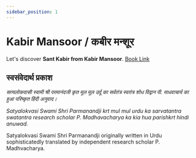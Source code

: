 ```yaml
---
sidebar_position: 1
---
```


# Kabir Mansoor / कबीर मन्शूर

Let's discover **Sant Kabir from Kabir Mansoor**. [Book Link](https://archive.org/details/HindiBookKABIRMANSOORComplete)

## स्वसंवेदार्थ प्रकाश

*सत्यलोकवासी स्वामी श्री परमानंदजी कृत मूल मूल उर्दू का सर्वतंत्र स्वतंत्र शोध विद्वान पी. माधवाचार्य का हुआ परिष्कृत हिंदी अनुवाद।*

*Satyalokvasi Swami Shri Parmanandji krt mul mul urdu ka sarvatantra swatantra research scholar P. Madhavacharya ka kia hua parishkrt hindi anuwad.*

Satyalokvasi Swami Shri Parmanandji originally written in Urdu sophisticatedly translated by independent research scholar P. Madhvacharya.
<!-- 
**Kabir Panth Leader - Shree 108 Shree Ugranaam Sahib.**

![Kabir Panth Leader](../static/img/kabirmansoor/acharya-page-1.png) -->